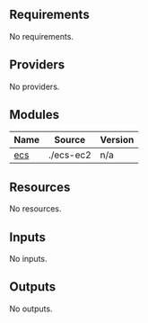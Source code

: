 <!-- BEGIN_TF_DOCS -->
## Requirements

No requirements.

## Providers

No providers.

## Modules

| Name | Source | Version |
|------|--------|---------|
| <a name="module_ecs"></a> [ecs](#module\_ecs) | ./ecs-ec2 | n/a |

## Resources

No resources.

## Inputs

No inputs.

## Outputs

No outputs.
<!-- END_TF_DOCS -->